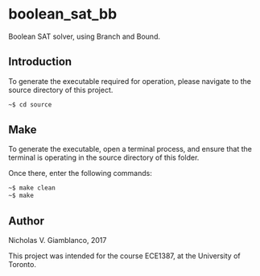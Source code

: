 # boolean_sat_bb #

Boolean SAT solver, using Branch and Bound.



## Introduction ##



To generate the executable required for operation, please navigate to the source directory of this project.

```bash
~$ cd source
```


## Make ##

To generate the executable, open a terminal process, and ensure that the terminal is operating
in the source directory of this folder.

Once there, enter the following commands:

```bash
~$ make clean
~$ make

```




## Author ##

Nicholas V. Giamblanco, 2017

This project was intended for the course ECE1387, at the University of Toronto.